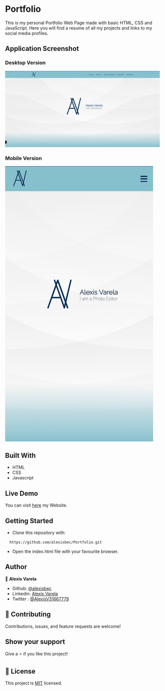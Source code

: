 # Portfolio

This is my personal Portfolio Web Page made with basic HTML, CSS and JavaScript. Here you will find a resume of all my projects and links to my social media profiles.

## Application Screenshot

### Desktop Version

![screenshot of the Desktop version](./desktop_screenshot.png)

### Mobile Version

![screenshot of the Mobile version](./mobile_screenshot.png)

## Built With

- HTML
- CSS
- Javascript

## Live Demo

You can visit [here](https://alexvarela.me/) my Website.

## Getting Started

- Clone this repository with:
```
  https://github.com/alexisbec/Portfolio.git
```
- Open the index.html file with your favourite browser.

## Author

👤 **Alexis Varela**
- Github: [@alexisbec](https://github.com/alexisbec)
- Linkedin: [Alexis Varela](www.linkedin.com/in/alexbec)
- Twitter : [@AlexisV31667779](https://twitter.com/AlexisV31667779)

## 🤝 Contributing

Contributions, issues, and feature requests are welcome!

## Show your support

Give a ⭐️ if you like this project!

## 📝 License

This project is [MIT](https://github.com/alexisbec/Portfolio/blob/main/LICENSE) licensed.
